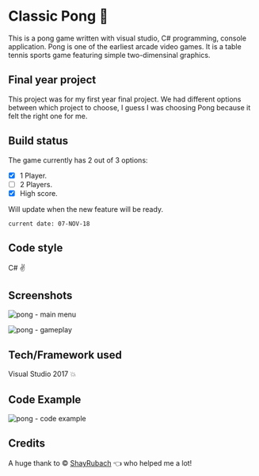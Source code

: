 # Classic Pong :rocket:

This is a pong game written with visual studio, C# programming, console application.
Pong is one of the earliest arcade video games. It is a table tennis sports game featuring simple two-dimensinal graphics.

## Final year project

This project was for my first year final project.
We had different options between which project to choose, I guess I was choosing Pong because it felt the right one for me.

## Build status

The game currently has 2 out of 3 options:
- [x] 1 Player.
- [ ] 2 Players.
- [x] High score.

Will update when the new feature will be ready.
```
current date: 07-NOV-18
```

## Code style
C# :v:

## Screenshots
![pong - main menu](https://user-images.githubusercontent.com/44708223/48136691-f229aa00-e2a8-11e8-94f5-d17a298d644e.png)

![pong - gameplay](https://user-images.githubusercontent.com/44708223/48136690-f229aa00-e2a8-11e8-88ec-1c3eca61ce5f.png)

## Tech/Framework used
Visual Studio 2017 :boom:

## Code Example
![pong - code example](https://user-images.githubusercontent.com/44708223/48136689-f229aa00-e2a8-11e8-8856-72dc55dc2fbf.png)

## Credits
A huge thank to © [ShayRubach](https://github.com/ShayRubach) :point_left: who helped me a lot!
